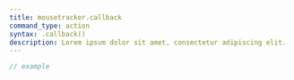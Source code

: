 ```yaml
---
title: mousetracker.callback
command_type: action
syntax: .callback()
description: Lorem ipsum dolor sit amet, consectetur adipiscing elit.
---
```


```javascript
// example
```